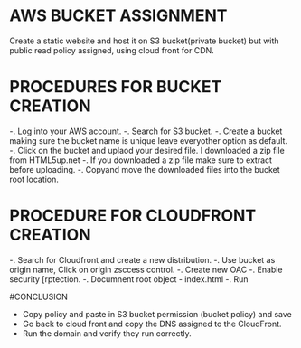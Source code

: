 # AWS BUCKET ASSIGNMENT 
Create a static website and host it on S3 bucket(private bucket) but with public read policy assigned, using cloud front for CDN. 

# PROCEDURES FOR BUCKET CREATION
-. Log into your AWS account.
-. Search for S3 bucket.
-. Create a bucket making sure the bucket name is unique leave everyother option as default.
-. Click on the bucket and uplaod your desired file. I downloaded a zip file from HTML5up.net
-. If you downloaded a zip file make sure to extract before uploading.
-. Copyand move the downloaded files into the bucket root location.

# PROCEDURE FOR CLOUDFRONT CREATION
-.  Search for Cloudfront and create a new distribution.
-. Use bucket as origin name, Click on origin zsccess control.
-. Create new OAC
-. Enable security [rptection.
-. Documnent root object - index.html
-. Run

#CONCLUSION
- Copy policy and paste in S3 bucket permission (bucket policy) and save
- Go back to cloud front and copy the DNS assigned to the CloudFront.
- Run the domain and verify they run correctly.
